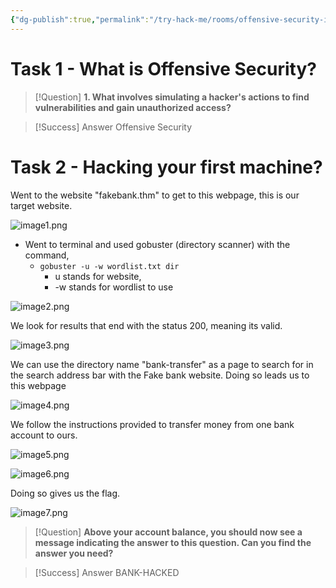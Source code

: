 ```yaml
---
{"dg-publish":true,"permalink":"/try-hack-me/rooms/offensive-security-intro/","created":"2024-12-03T17:33:00.000-05:00","updated":"2025-03-09T16:38:29.859-04:00"}
---
```


# Task 1 - What is Offensive Security?

> [!Question] 
> **1. What involves simulating a hacker's actions to find vulnerabilities and gain unauthorized access?**

> [!Success] Answer
> Offensive Security
# Task 2 - Hacking your first machine?

Went to the website "fakebank.thm" to get to this webpage, this is our target website.

![image1.png](/img/user/TryHackMe/THM_Images/acf96107ebcdb83fcf1bec8f941ca9f5.png)
    
- Went to terminal and used gobuster (directory scanner) with the command,
	- `gobuster -u -w wordlist.txt dir`
		- u stands for website,
		- -w stands for wordlist to use

![image2.png](/img/user/TryHackMe/THM_Images/6a7537a4e7ae499408851abefd0fcf8b.png)
    
We look for results that end with the status 200, meaning its valid.

![image3.png](/img/user/TryHackMe/THM_Images/5c915fd54d201c926df92e9260ef2972.png)
    
We can use the directory name "bank-transfer" as a page to search for in the search address bar with the Fake bank website. Doing so leads us to this webpage

![image4.png](/img/user/TryHackMe/THM_Images/58fd67157772bc9c263f5ecac8ec532b.png)
    
We follow the instructions provided to transfer money from one bank account to ours.

![image5.png](/img/user/TryHackMe/THM_Images/96e7d0c66f513b968763ba069a1a7480.png)

![image6.png](/img/user/TryHackMe/THM_Images/e88db595d8983a5c06c666d7d5795f33.png)
    
Doing so gives us the flag.

![image7.png](/img/user/TryHackMe/THM_Images/5a3bfd8f1ea05cda0f35c8e7e70c24ff.png)

> [!Question] 
**Above your account balance, you should now see a message indicating the answer to this question. Can you find the answer you need?**

> [!Success] Answer
BANK-HACKED